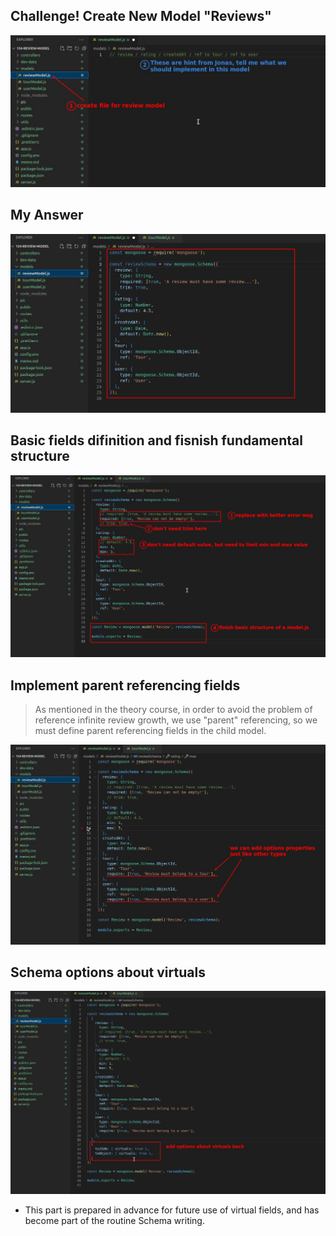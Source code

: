 ## **Challenge! Create New Model "Reviews"**

![Alt challenge](pic/01.jpg)

## **My Answer**

![Alt answer by myself](pic/02.jpg)

## **Basic fields difinition and fisnish fundamental structure**

![Alt correct answer(basic part of model without parent referencing field)](pic/03.jpg)

## **Implement parent referencing fields**

> As mentioned in the theory course, in order to avoid the problem of reference infinite review growth, we use "parent" referencing, so we must define parent referencing fields in the child model.

![Alt correct answer(about referencing field)](pic/04.jpg)

## **Schema options about virtuals**

![Alt add virtuals options back](pic/05.jpg)

- This part is prepared in advance for future use of virtual fields, and has become part of the routine Schema writing.
